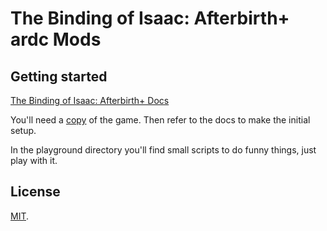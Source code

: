 # The Binding of Isaac: Afterbirth+ ardc Mods

## Getting started
[The Binding of Isaac: Afterbirth+ Docs](https://wofsauge.github.io/IsaacDocs/)

You'll need a [copy](https://store.steampowered.com/bundle/2405/The_Binding_of_Isaac_Rebirth_Complete_Bundle/) of the game. Then refer to the docs to make the initial setup.

In the playground directory you'll find small scripts to do funny things, just
play with it.

## License
[MIT](https://mit-license.org/).
